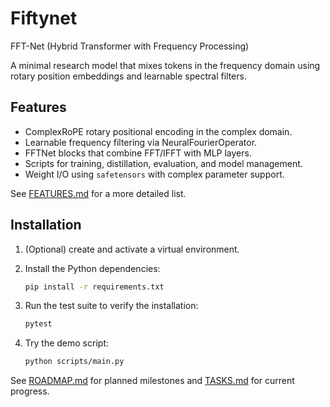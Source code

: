 # Fiftynet
FFT-Net (Hybrid Transformer with Frequency Processing)

A minimal research model that mixes tokens in the frequency domain using rotary position embeddings and learnable spectral filters.

## Features

- ComplexRoPE rotary positional encoding in the complex domain.
- Learnable frequency filtering via NeuralFourierOperator.
- FFTNet blocks that combine FFT/IFFT with MLP layers.
- Scripts for training, distillation, evaluation, and model management.
- Weight I/O using `safetensors` with complex parameter support.

See [FEATURES.md](FEATURES.md) for a more detailed list.

## Installation

1. (Optional) create and activate a virtual environment.
2. Install the Python dependencies:

   ```bash
   pip install -r requirements.txt
   ```

3. Run the test suite to verify the installation:

   ```bash
   pytest
   ```

4. Try the demo script:

   ```bash
   python scripts/main.py
   ```

See [ROADMAP.md](ROADMAP.md) for planned milestones and [TASKS.md](TASKS.md) for current progress.
